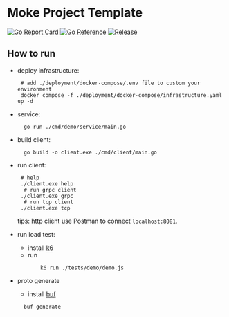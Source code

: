 # Moke Project Template
[![Go Report Card](https://goreportcard.com/badge/github.com/gstones/moke-layout)](https://goreportcard.com/report/github.com/gstones/moke-layout)
[![Go Reference](https://pkg.go.dev/badge/github.com/GStones/moke-layout.svg)](https://pkg.go.dev/github.com/GStones/moke-layout)
[![Release](https://img.shields.io/github/v/release/gstones/moke-layout.svg?style=flat-square)](https://github.com/GStones/moke-layout)

## How to run
* deploy infrastructure:
  ```shell
   # add ./deployment/docker-compose/.env file to custom your environment
   docker compose -f ./deployment/docker-compose/infrastructure.yaml up -d
  ```

*  service:
   ```shell
     go run ./cmd/demo/service/main.go
   ```
* build client:
   ```shell
     go build -o client.exe ./cmd/client/main.go 
   ```
* run client:
    ```shell
     # help
     ./client.exe help
      # run grpc client
     ./client.exe grpc
      # run tcp client
     ./client.exe tcp
    ```
  tips: http client use Postman to connect `localhost:8081`.
* run load test:
   * install [k6](https://grafana.com/docs/k6/latest/get-started/installation/)
   * run 
      ``` shell
          k6 run ./tests/demo/demo.js
       ```
* proto generate 
  * install [buf](https://buf.build/docs/installation)
  ```shell
    buf generate
  ```

      